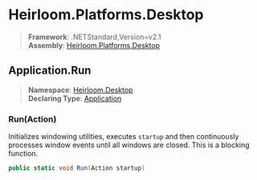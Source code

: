 # Heirloom.Platforms.Desktop

> **Framework**: .NETStandard,Version=v2.1  
> **Assembly**: [Heirloom.Platforms.Desktop][0]  

## Application.Run

> **Namespace**: [Heirloom.Desktop][0]  
> **Declaring Type**: [Application][1]  

### Run(Action)

Initializes windowing utilities, executes `startup` and then continuously processes window events until all windows are closed. This is a blocking function.

```cs
public static void Run(Action startup)
```

[0]: ../../../Heirloom.Platforms.Desktop.md
[1]: ../Application.md
